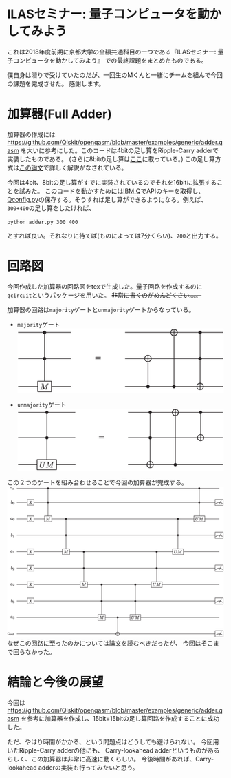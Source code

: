 # ILASセミナー: 量子コンピュータを動かしてみよう

これは2018年度前期に京都大学の全額共通科目の一つである『ILASセミナー: 量子コンピュータを動かしてみよう』
での最終課題をまとめたものである。

僕自身は潜りで受けていたのだが、一回生のMくんと一緒にチームを組んで今回の課題を完成させた。
感謝します。

# 加算器(Full Adder)

加算器の作成には
https://github.com/Qiskit/openqasm/blob/master/examples/generic/adder.qasm
を大いに参考にした。このコードは4bitの足し算をRipple-Carry adderで実装したものである。
(さらに8bitの足し算は[ここ](https://github.com/Qiskit/openqasm/blob/master/examples/generic/bigadder.qasm)に載っている。)
この足し算方式は[この論文](https://arxiv.org/abs/quant-ph/0410184)で詳しく解説がなされている。

今回は4bit、8bitの足し算がすでに実装されているのでそれを16bitに拡張することを試みた。
このコードを動かすためには[IBM Q](https://quantumexperience.ng.bluemix.net/qx/editor)でAPIのキーを取得し、
[Qconfig.py](/Qconfig.py)の保存する。そうすれば足し算ができるようになる。例えば、`300+400`の足し算をしたければ、
```
python adder.py 300 400
```
とすれば良い。それなりに待てば(ものによっては7分くらい)、`700`と出力する。

# 回路図

今回作成した加算器の回路図をtexで生成した。量子回路を作成するのに
`qcircuit`というパッケージを用いた。
~~非常に書くのがめんどくさい。。。~~

加算器の回路は`majority`ゲートと`unmajority`ゲートからなっている。

- `majority`ゲート
![majority](/figure/maj.jpg)

- `unmajority`ゲート
![unmajority](/figure/unmaj.jpg)

この２つのゲートを組み合わせることで今回の加算器が完成する。
![adder](/figure/adder.jpg)
なぜこの回路に至ったのかについては[論文](https://arxiv.org/abs/quant-ph/0410184)を読むべきだったが、
今回はそこまで回らなかった。

# 結論と今後の展望

今回は https://github.com/Qiskit/openqasm/blob/master/examples/generic/adder.qasm
を参考に加算器を作成し、15bit+15bitの足し算回路を作成することに成功した。

ただ、やはり時間がかかる、という問題点はどうしても避けられない。
今回用いたRipple-Carry adderの他にも、
Carry-lookahead adderというものがあるらしく、この加算器は非常に高速に動くらしい。
今後時間があれば、Carry-lookahead adderの実装も行ってみたいと思う。

